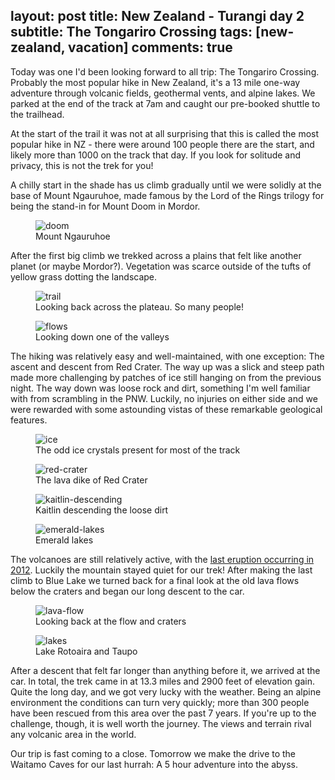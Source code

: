 layout: post
title: New Zealand - Turangi day 2
subtitle: The Tongariro Crossing
tags: [new-zealand, vacation]
comments: true
---

Today was one I'd been looking forward to all trip: The Tongariro Crossing. Probably the most popular hike in New Zealand, it's a 13 mile one-way adventure through volcanic fields, geothermal vents, and alpine lakes. We parked at the end of the track at 7am and caught our pre-booked shuttle to the trailhead.

At the start of the trail it was not at all surprising that this is called the most popular hike in NZ - there were around 100 people there are the start, and likely more than 1000 on the track that day. If you look for solitude and privacy, this is not the trek for you!

A chilly start in the shade has us climb gradually until we were solidly at the base of Mount Ngauruhoe, made famous by the Lord of the Rings trilogy for being the stand-in for Mount Doom in Mordor.

<figure>
  <img src="{{site.url}}/assets/img/2023-03-14-tongariro-day-2/doom.JPG" alt="doom"/>
  <figcaption>Mount Ngauruhoe</figcaption>
</figure>

After the first big climb we trekked across a plains that felt like another planet (or maybe Mordor?). Vegetation was scarce outside of the tufts of yellow grass dotting the landscape.

<figure>
  <img src="{{site.url}}/assets/img/2023-03-14-tongariro-day-2/trail.JPG" alt="trail"/>
  <figcaption>Looking back across the plateau. So many people!</figcaption>
</figure>

<figure>
  <img src="{{site.url}}/assets/img/2023-03-14-tongariro-day-2/flows.JPG" alt="flows"/>
  <figcaption>Looking down one of the valleys</figcaption>
</figure>

The hiking was relatively easy and well-maintained, with one exception: The ascent and descent from Red Crater. The way up was a slick and steep path made more challenging by patches of ice still hanging on from the previous night. The way down was loose rock and dirt, something I'm well familiar with from scrambling in the PNW. Luckily, no injuries on either side and we were rewarded with some astounding vistas of these remarkable geological features.

<figure>
  <img src="{{site.url}}/assets/img/2023-03-14-tongariro-day-2/ice.JPG" alt="ice"/>
  <figcaption>The odd ice crystals present for most of the track</figcaption>
</figure>

<figure>
  <img src="{{site.url}}/assets/img/2023-03-14-tongariro-day-2/red-crater.JPG" alt="red-crater"/>
  <figcaption>The lava dike of Red Crater</figcaption>
</figure>

<figure>
  <img src="{{site.url}}/assets/img/2023-03-14-tongariro-day-2/kaitlin-descending.JPG" alt="kaitlin-descending"/>
  <figcaption>Kaitlin descending the loose dirt</figcaption>
</figure>

<figure>
  <img src="{{site.url}}/assets/img/2023-03-14-tongariro-day-2/emerald-lakes.JPG" alt="emerald-lakes"/>
  <figcaption>Emerald lakes</figcaption>
</figure>

The volcanoes are still relatively active, with the [last eruption occurring in 2012](https://en.wikipedia.org/wiki/Mount_Tongariro#2012_Te_Māri_eruptions). Luckily the mountain stayed quiet for our trek! After making the last climb to Blue Lake we turned back for a final look at the old lava flows below the craters and began our long descent to the car.

<figure>
  <img src="{{site.url}}/assets/img/2023-03-14-tongariro-day-2/lava-flow.JPG" alt="lava-flow"/>
  <figcaption>Looking back at the flow and craters</figcaption>
</figure>

<figure>
  <img src="{{site.url}}/assets/img/2023-03-14-tongariro-day-2/lakes.JPG" alt="lakes"/>
  <figcaption>Lake Rotoaira and Taupo</figcaption>
</figure>

After a descent that felt far longer than anything before it, we arrived at the car. In total, the trek came in at 13.3 miles and 2900 feet of elevation gain. Quite the long day, and we got very lucky with the weather. Being an alpine environment the conditions can turn very quickly; more than 300 people have been rescued from this area over the past 7 years. If you're up to the challenge, though, it is well worth the journey. The views and terrain rival any volcanic area in the world.

Our trip is fast coming to a close. Tomorrow we make the drive to the Waitamo Caves for our last hurrah: A 5 hour adventure into the abyss.

